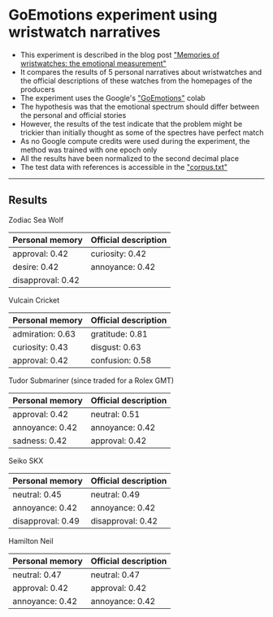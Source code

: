 # GoEmotions experiment using wristwatch narratives

* This experiment is described in the blog post ["Memories of wristwatches: the emotional measurement"](http://www.mindthemeaning.com/kuukiri-est/malestusi-kaekelladest-est)
* It compares the results of 5 personal narratives about wristwatches and the official descriptions of these watches from the homepages of the producers
* The experiment uses the Google's ["GoEmotions"](https://blog.research.google/2021/10/goemotions-dataset-for-fine-grained.html) colab
* The hypothesis was that the emotional spectrum should differ between the personal and official stories
* However, the results of the test indicate that the problem might be trickier than initially thought as some of the spectres have perfect match
* As no Google compute credits were used during the experiment, the method was trained with one epoch only
* All the results have been normalized to the second decimal place
* The test data with references is accessible in the ["corpus.txt"](https://github.com/tkuuskmae/wristwatch-emotions/blob/master/corpus.txt)

--------------------

## Results

Zodiac Sea Wolf

| Personal memory    | Official description |
| -------- | ------- |
| approval: 0.42  | curiosity: 0.42 |
| desire: 0.42 | annoyance: 0.42 |
| disapproval: 0.42 |     |


Vulcain Cricket

| Personal memory    | Official description |
| -------- | ------- |
| admiration: 0.63  | gratitude: 0.81 |
| curiosity: 0.43 | disgust: 0.63 |
| approval: 0.42 | confusion: 0.58 |

Tudor Submariner (since traded for a Rolex GMT)

| Personal memory    | Official description |
| -------- | ------- |
| approval: 0.42  | neutral: 0.51 |
| annoyance: 0.42 | annoyance: 0.42 |
| sadness: 0.42 | approval: 0.42 |

Seiko SKX

| Personal memory    | Official description |
| -------- | ------- |
| neutral: 0.45  | neutral: 0.49 |
| annoyance: 0.42 | annoyance: 0.42 |
| disapproval: 0.49 | disapproval: 0.42 |

Hamilton Neil

| Personal memory    | Official description |
| -------- | ------- |
| neutral: 0.47  | neutral: 0.47 |
| approval: 0.42 | approval: 0.42 |
| annoyance: 0.42 | annoyance: 0.42 |

